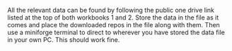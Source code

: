 All the relevant data can be found by following the public one drive link listed at the top of both workbooks 1 and 2. Store the data in the file as it comes and place the downloaded repos in the file along with them. Then use a miniforge terminal to direct to wherever you have stored the data file in your own PC. This should work fine.
